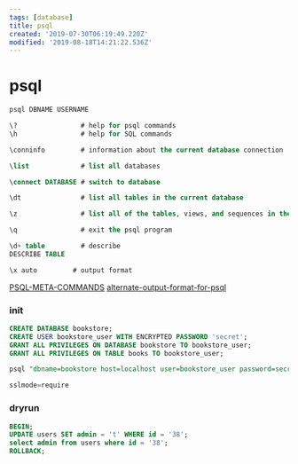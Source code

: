 ```yaml
---
tags: [database]
title: psql
created: '2019-07-30T06:19:49.220Z'
modified: '2019-08-18T14:21:22.536Z'
---
```


# psql

```sql
psql DBNAME USERNAME

\?                # help for psql commands
\h                # help for SQL commands

\conninfo         # information about the current database connection

\list             # list all databases

\connect DATABASE # switch to database

\dt               # list all tables in the current database

\z                # list all of the tables, views, and sequences in the database

\q                # exit the psql program

\d+ table         # describe
DESCRIBE TABLE

\x auto         # output format
```
[PSQL-META-COMMANDS](https://www.postgresql.org/docs/current/static/app-psql.html#APP-PSQL-META-COMMANDS)
[alternate-output-format-for-psql](https://stackoverflow.com/questions/9604723/alternate-output-format-for-psql)

### init
```sql
CREATE DATABASE bookstore;
CREATE USER bookstore_user WITH ENCRYPTED PASSWORD 'secret';
GRANT ALL PRIVILEGES ON DATABASE bookstore TO bookstore_user;
GRANT ALL PRIVILEGES ON TABLE books TO bookstore_user;

psql "dbname=bookstore host=localhost user=bookstore_user password=secret port=5432"

sslmode=require
```

### dryrun
```sql
BEGIN;
UPDATE users SET admin = 't' WHERE id = '38';
select admin from users where id = '38';
ROLLBACK;
```
